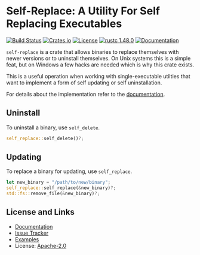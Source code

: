 # Self-Replace: A Utility For Self Replacing Executables

[![Build Status](https://github.com/KevinSilvester/self-replace/workflows/Tests/badge.svg?branch=main)](https://github.com/KevinSilvester/self-replace/actions?query=workflow%3ATests)
[![Crates.io](https://img.shields.io/crates/d/self-replace.svg)](https://crates.io/crates/self-replace)
[![License](https://img.shields.io/github/license/mitsuhiko/self-replace)](https://github.com/mitsuhiko/self-replace/blob/main/LICENSE)
[![rustc 1.48.0](https://img.shields.io/badge/rust-1.48%2B-orange.svg)](https://img.shields.io/badge/rust-1.48%2B-orange.svg)
[![Documentation](https://docs.rs/self-replace/badge.svg)](https://docs.rs/self-replace)

`self-replace` is a crate that allows binaries to replace themselves with newer
versions or to uninstall themselves.  On Unix systems this is a simple feat, but
on Windows a few hacks are needed which is why this crate exists.

This is a useful operation when working with single-executable utilties that
want to implement a form of self updating or self uninstallation.

For details about the implementation refer to the [documentation](https://docs.rs/self-replace).

## Uninstall

To uninstall a binary, use `self_delete`.

```rust
self_replace::self_delete()?;
```

## Updating

To replace a binary for updating, use `self_replace`.

```rust
let new_binary = "/path/to/new/binary";
self_replace::self_replace(&new_binary)?;
std::fs::remove_file(&new_binary)?;
```

## License and Links

* [Documentation](https://docs.rs/self-replace/)
* [Issue Tracker](https://github.com/mitsuhiko/self-replace/issues)
* [Examples](https://github.com/mitsuhiko/self-replace/tree/main/examples)
* License: [Apache-2.0](https://github.com/mitsuhiko/self-replace/blob/main/LICENSE)
